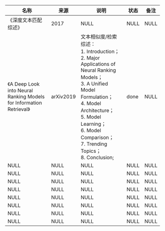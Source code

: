 |名称  |  来源   | 说明  |状态   | 备注  |
|  ----  | ----  |----  | ----  |----  |
| 《深度文本匹配综述》  | 2017 |NULL |NULL |NULL |
| 《A Deep Look into Neural Ranking Models for Information Retrieval》| arXiv2019|文本相似度/检索综述：<br/>1. Introduction；<br/>2. Major Applications of Neural Ranking Models；<br/>3. A Unified Model Formulation；<br/>4. Model Architecture；<br/>5. Model Learning；<br/>6. Model Comparison；<br/>7. Trending Topics；<br/>8. Conclusion;|done|NULL |
| NULL  | NULL |NULL |NULL |NULL |
| NULL  | NULL |NULL |NULL |NULL |
| NULL  | NULL |NULL |NULL |NULL |
| NULL  | NULL |NULL |NULL |NULL |
| NULL  | NULL |NULL |NULL |NULL |
| NULL  | NULL |NULL |NULL |NULL |
| NULL  | NULL |NULL |NULL |NULL |
| NULL  | NULL |NULL |NULL |NULL |
